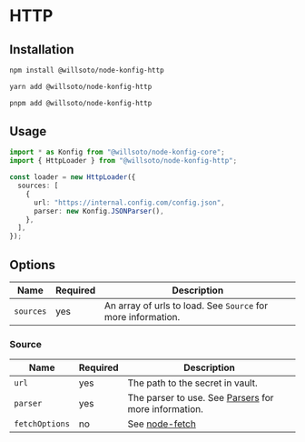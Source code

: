# HTTP

## Installation

```bash
npm install @willsoto/node-konfig-http
```

```bash
yarn add @willsoto/node-konfig-http
```

```bash
pnpm add @willsoto/node-konfig-http
```

## Usage

```typescript
import * as Konfig from "@willsoto/node-konfig-core";
import { HttpLoader } from "@willsoto/node-konfig-http";

const loader = new HttpLoader({
  sources: [
    {
      url: "https://internal.config.com/config.json",
      parser: new Konfig.JSONParser(),
    },
  ],
});
```

## Options

| Name      | Required | Description                                                  |
| --------- | -------- | ------------------------------------------------------------ |
| `sources` | yes      | An array of urls to load. See `Source` for more information. |

### Source

| Name           | Required | Description                                                                    |
| -------------- | -------- | ------------------------------------------------------------------------------ |
| `url`          | yes      | The path to the secret in vault.                                               |
| `parser`       | yes      | The parser to use. See [Parsers](../parsers/overview.md) for more information. |
| `fetchOptions` | no       | See [node-fetch](https://github.com/node-fetch/node-fetch)                     |
